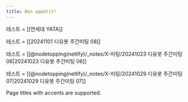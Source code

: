 ```yaml
---
title: Bon appétit!
---
```

테스트 = [[연세대 YATA]]

테스트 = [[20241101 디유봇 주간미팅 08]]

테스트 = [[@nodetopping(netlify)/_notes/X-미팅/20241023 디유봇 주간미팅 06|20241023 디유봇 주간미팅 06]]

테스트 = [[@nodetopping(netlify)/_notes/X-미팅/20241029 디유봇 주간미팅 07|20241029 디유봇 주간미팅 07]]

Page titles with accents are supported.
